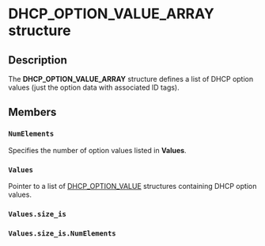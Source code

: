 # DHCP_OPTION_VALUE_ARRAY structure

## Description

The **DHCP_OPTION_VALUE_ARRAY** structure defines a list of DHCP option values (just the option data with associated ID tags).

## Members

### `NumElements`

Specifies the number of option values listed in **Values**.

### `Values`

Pointer to a list of [DHCP_OPTION_VALUE](https://learn.microsoft.com/windows/desktop/api/dhcpsapi/ns-dhcpsapi-dhcp_option_value) structures containing DHCP option values.

### `Values.size_is`

### `Values.size_is.NumElements`